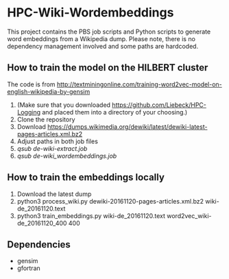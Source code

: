 # HPC-Wiki-Wordembeddings
This project contains the PBS job scripts and Python scripts to generate word embeddings from a Wikipedia dump.
Please note, there is no dependency management involved and some paths are hardcoded.

## How to train the model on the HILBERT cluster
The code is from http://textminingonline.com/training-word2vec-model-on-english-wikipedia-by-gensim


1. (Make sure that you downloaded https://github.com/Liebeck/HPC-Logging and placed them into a directory of your choosing.)
2. Clone the repository
3. Download https://dumps.wikimedia.org/dewiki/latest/dewiki-latest-pages-articles.xml.bz2
4. Adjust paths in both job files
5. *qsub de-wiki-extract.job*
6. *qsub de-wiki_wordembeddings.job*

## How to train the embeddings locally
1. Download the latest dump
2. python3 process_wiki.py dewiki-20161120-pages-articles.xml.bz2 wiki-de_20161120.text
3. python3 train_embeddings.py wiki-de_20161120.text word2vec_wiki-de_20161120_400 400



## Dependencies
* gensim
* gfortran
